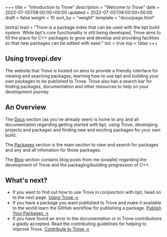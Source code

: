 +++
title = "Introduction to Trove"
description = "Welcome to Trove"
date = 2022-07-05T08:00:00+00:00
updated = 2022-07-05T08:00:00+00:00
draft = false
weight = 10
sort_by = "weight"
template = "docs/page.html"

[extra]
lead = "Trove is a package index that can be used with the bpt build system. While bpt's core functionality is still being developed, Trove aims to fill the place for C++ packages to grow and develop and providing facilities so that new packages can be added with ease."
toc = true
top = false
+++

## Using trovepi.dev

The website that Trove is hosted on aims to provide a friendly interface for viewing and seaching packages, learning how to use bpt and building your own packages to be published to Trove. Trove also has a search bar for finding packages, documentation and other resources to help on your development journey.

## An Overview

The [Docs](../../../docs/) section (as you've already seen) is home to any and all documentation regarding getting started with bpt, using Trove, developing projects and packages and finding new and exciting packages for your own build.

The [Packages](../../../packages/) section is the main section to view and search for packages and any and all infomation for those packages.

The [Blog](../../../blog/) section contains blog posts from me (oraqlle) regarding the development of Trove and the packaging/building progression of C++.

## What's next?

- If you want to find out how to use Trove in conjunction with bpt, head on to the next page. [Using Trove →](../../docs/trove-docs/using-trove/)
- If you have a package you want published to Trove and make it available to the world learn the GitHub workflow for publishing a package. [Publish Your Packages →](../../trove-docs/publishing-packages/)
- If you have found an error in the documentation or in Trove contributions a gladly accepted. Read the contributing guidelines for helping to improve Trove. [Contribute to Trove →](../../contributing/how-to-contribute/)
